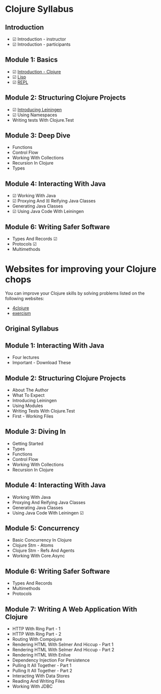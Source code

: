 # Clojure Syllabus

## Introduction
- ☑ Introduction - instructor
- ☑ Introduction - participants

## Module 1: Basics
- ☑ [Introduction - Clojure](/doc/1-clojure-introduction/1-why-clojure.md)
- ☑ [Lisp](/doc/1-clojure-introduction/2-lisp.md)
- ☑ [REPL](/doc/1-clojure-introduction/3-repl.md)

## Module 2: Structuring Clojure Projects
- ☑ [Introducing Leiningen](/doc/2-leiningen/1-lein-intro.md)
- ☑ Using Namespaces
- Writing tests With Clojure.Test

## Module 3: Deep Dive
- Functions
- Control Flow
- Working With Collections
- Recursion In Clojure
- Types

## Module 4: Interacting With Java
- ☑ Working With Java
- ☑ Proxying And ☒ Reifying Java Classes
- Generating Java Classes
- ☑ Using Java Code With Leiningen

## Module 6: Writing Safer Software
- Types And Records ☑
- Protocols ☑
- Multimethods

# Websites for improving your Clojure chops

You can improve your Clojure skills by solving problems listed on the following websites:

- [4clojure](https://4clojure.oxal.org/)
- [exercism](https://exercism.org/)

Original Syllabus
-----------------

## Module 1: Interacting With Java
- Four lectures
- Important - Download These

## Module 2: Structuring Clojure Projects
- About The Author
- What To Expect
- Introducing Leiningen
- Using Modules
- Writing Tests With Clojure.Test
- First - Working Files

## Module 3: Diving In
- Getting Started
- Types
- Functions
- Control Flow
- Working With Collections
- Recursion In Clojure

## Module 4: Interacting With Java
- Working With Java
- Proxying And Reifying Java Classes
- Generating Java Classes
- Using Java Code With Leiningen ☑

## Module 5: Concurrency
- Basic Concurrency In Clojure
- Clojure Stm - Atoms
- Clojure Stm - Refs And Agents
- Working With Core.Async

## Module 6: Writing Safer Software
- Types And Records
- Multimethods
- Protocols

## Module 7: Writing A Web Application With Clojure
- HTTP With Ring Part - 1
- HTTP With Ring Part - 2
- Routing With Compojure
- Rendering HTML With Selmer And Hiccup - Part 1
- Rendering HTML With Selmer And Hiccup - Part 2
- Rendering HTML With Enlive
- Dependency Injection For Persistence
- Pulling It All Together - Part 1
- Pulling It All Together - Part 2
- Interacting With Data Stores
- Reading And Writing Files
- Working With JDBC
